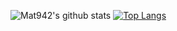 ![Mat942's github stats](https://github-readme-stats.vercel.app/api?username=mat942&show_icons=true&theme=tokyonight&include_all_commits=true&count_private=true)
[![Top Langs](https://github-readme-stats.vercel.app/api/top-langs/?username=mat942)](https://github.com/anuraghazra/github-readme-stats)
